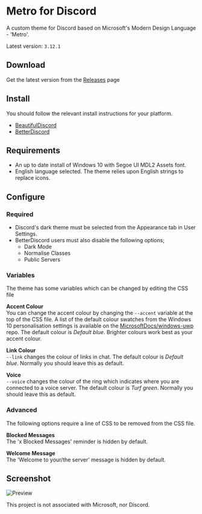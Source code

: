 # Metro for Discord
A custom theme for Discord based on Microsoft's Modern Design Language - 'Metro'.  

Latest version: `3.12.1`

## Download
Get the latest version from the [Releases](https://github.com/TakosThings/Metro-for-Discord/releases) page

## Install
You should follow the relevant install instructions for your platform.  
* [BeautifulDiscord](https://github.com/DTinker/discord-resources/wiki/Installing-Modifications#beautifuldiscord)
* [BetterDiscord](https://i.imgur.com/H7VyWea.png)

## Requirements
* An up to date install of Windows 10 with Segoe UI MDL2 Assets font. 
* English language selected. The theme relies upon English strings to replace icons.

## Configure
### Required
* Discord's dark theme must be selected from the Appearance tab in User Settings.
* BetterDiscord users must also disable the following options;
  * Dark Mode
  * Normalise Classes
  * Public Servers

### Variables
The theme has some variables which can be changed by editing the CSS file

**Accent Colour**  
You can change the accent colour by changing the `--accent` variable at the top of the CSS file. A list of the default colour swatches from the Windows 10 personalisation settings is available on the [MicrosoftDocs/windows-uwp](https://github.com/MicrosoftDocs/windows-uwp/blob/53eb5fbcf125c9b189de37a6afb8b50ccc2a49fe/windows-apps-src/design/style/color.md#windows-accent-colors) repo. The default colour is *Default blue*. Brighter colours work best as your accent colour.

**Link Colour**  
`--link` changes the colour of links in chat. The default colour is *Default blue*. Normally you should leave this as default.

**Voice**  
`--voice` changes the colour of the ring which indicates where you are connected to a voice server. The default colour is *Turf green*. Normally you should leave this as default.

### Advanced
The following options require a line of CSS to be removed from the CSS file.

**Blocked Messages**  
The 'x Blocked Messages' reminder is hidden by default.

**Welcome Message**  
The 'Welcome to your/the server' message is hidden by default.

## Screenshot
![Preview](https://i.imgur.com/gk3IlYT.png)

This project is not associated with Microsoft, nor Discord.
